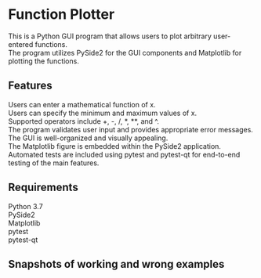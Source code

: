 # Function Plotter

 This is a Python GUI program that allows users to plot arbitrary user-entered functions.   
 The program utilizes PySide2 for the GUI components and Matplotlib for plotting the functions.  

## Features
 Users can enter a mathematical function of x.   
 Users can specify the minimum and maximum values of x.    
 Supported operators include +, -, /, *, **, and ^.   
 The program validates user input and provides appropriate error messages.   
 The GUI is well-organized and visually appealing.   
 The Matplotlib figure is embedded within the PySide2 application.   
 Automated tests are included using pytest and pytest-qt for end-to-end testing of the main features.   

## Requirements
 Python 3.7   
 PySide2   
 Matplotlib   
 pytest   
 pytest-qt    

 ## Snapshots of working and wrong examples
